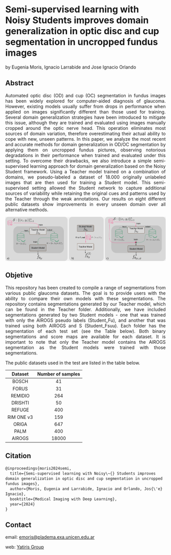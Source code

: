 # Semi-supervised learning with Noisy Students improves domain generalization in optic disc and cup segmentation in uncropped fundus images
by Eugenia Moris, Ignacio Larrabide and Jose Ignacio Orlando

## Abstract

<p align="justify">
Automated optic disc (OD) and cup (OC) segmentation in fundus images has been widely explored for computer-aided diagnosis of glaucoma. 
However, existing models usually suffer from drops in performance when applied on images significantly different than those used for training.
Several domain generalization strategies have been introduced to mitigate this issue, although they are trained and evaluated using images manually cropped around the optic nerve head. 
This operation eliminates most sources of domain variation, therefore overestimating their actual ability to cope with new, unseen patterns. 
In this paper, we analyze the most recent and accurate methods for domain generalization in OD/OC segmentation by applying them on uncropped fundus pictures, observing notorious degradations in their performance when trained and evaluated under this setting.
To overcome their drawbacks, we also introduce a simple semi-supervised learning approach for domain generalization based on the Noisy Student framework.
Using a Teacher model trained on a combination of domains, we pseudo-labeled a dataset of 18.000 originally unlabeled images that are then used for training a Student model.
This semi-supervised setting allowed the Student network to capture additional sources of variability while retaining the original cues and patterns used by the Teacher through the weak annotations.
Our results on eight different public datasets show improvements in every unseen domain over all alternative methods.
</p>


![Alt text](https://github.com/eugeniaMoris/Noisy_student_ODOC_MIDL_2024/blob/main/method.png "Metodology used")

## Objetive
<p align="justify">
This repository has been created to compile a range of segmentations from various public glaucoma datasets. The goal is to provide users with the ability to compare their own models with these segmentations. The repository contains segmentations generated by our Teacher model, which can be found in the Teacher folder. Additionally, we have included segmentations generated by two Student models - one that was trained with only the AIROGS pseudo labels (Student_Fu), and another that was trained using both AIROGS and S (Student_Fsuu). Each folder has the segmentation of each test set (see the Table below). Both binary segmentations and score maps are available for each dataset. It is important to note that only the Teacher model contains the AIROGS segmentation as the Student models were trained with those segmentations.
</p>

The public datasets used in the test are listed in the table below.



| Dataset    | Number of samples | 
|:----------:|:-----------------:|
| BOSCH      | 41    |
| FORUS      | 31    |
| REMIDIO    | 264   |
| DRISHTI    | 50    |
| REFUGE     | 400   |
| RIM ONE v3 | 159   |
| ORIGA      | 647   |
| PALM       | 400   |
| AIROGS     | 18000 |




## Citation

```
@inproceedings{moris2024semi,
  title={Semi-supervised learning with Noisy\~{} Students improves domain generalization in optic disc and cup segmentation in uncropped fundus images},
  author={Moris, Eugenia and Larrabide, Ignacio and Orlando, Jos{\'e} Ignacio},
  booktitle={Medical Imaging with Deep Learning},
  year={2024}
}
```

## Contact

email: emoris@pladema.exa.unicen.edu.ar

web: [Yatiris Group](https://yatiris.github.io/people/eugenia_moris/index.html)


